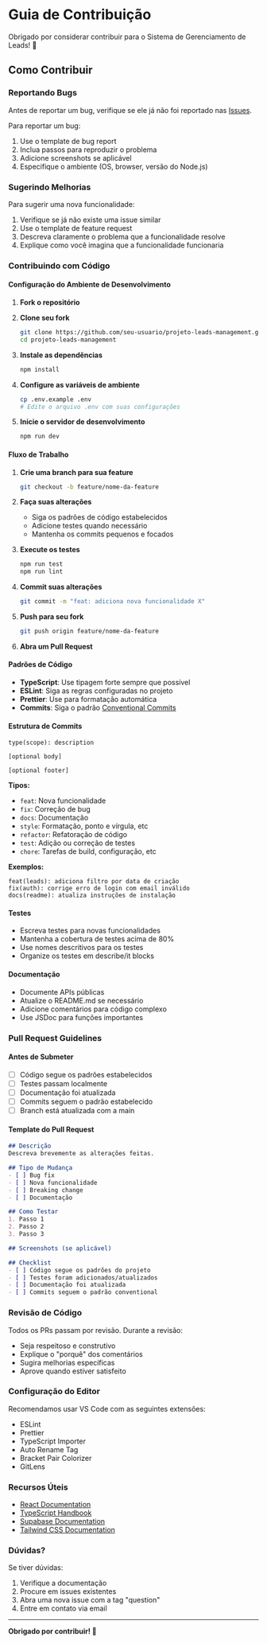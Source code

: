 # Guia de Contribuição

Obrigado por considerar contribuir para o Sistema de Gerenciamento de Leads! 🎉

## Como Contribuir

### Reportando Bugs

Antes de reportar um bug, verifique se ele já não foi reportado nas [Issues](../../issues).

Para reportar um bug:
1. Use o template de bug report
2. Inclua passos para reproduzir o problema
3. Adicione screenshots se aplicável
4. Especifique o ambiente (OS, browser, versão do Node.js)

### Sugerindo Melhorias

Para sugerir uma nova funcionalidade:
1. Verifique se já não existe uma issue similar
2. Use o template de feature request
3. Descreva claramente o problema que a funcionalidade resolve
4. Explique como você imagina que a funcionalidade funcionaria

### Contribuindo com Código

#### Configuração do Ambiente de Desenvolvimento

1. **Fork o repositório**
2. **Clone seu fork**
   ```bash
   git clone https://github.com/seu-usuario/projeto-leads-management.git
   cd projeto-leads-management
   ```

3. **Instale as dependências**
   ```bash
   npm install
   ```

4. **Configure as variáveis de ambiente**
   ```bash
   cp .env.example .env
   # Edite o arquivo .env com suas configurações
   ```

5. **Inicie o servidor de desenvolvimento**
   ```bash
   npm run dev
   ```

#### Fluxo de Trabalho

1. **Crie uma branch para sua feature**
   ```bash
   git checkout -b feature/nome-da-feature
   ```

2. **Faça suas alterações**
   - Siga os padrões de código estabelecidos
   - Adicione testes quando necessário
   - Mantenha os commits pequenos e focados

3. **Execute os testes**
   ```bash
   npm run test
   npm run lint
   ```

4. **Commit suas alterações**
   ```bash
   git commit -m "feat: adiciona nova funcionalidade X"
   ```

5. **Push para seu fork**
   ```bash
   git push origin feature/nome-da-feature
   ```

6. **Abra um Pull Request**

#### Padrões de Código

- **TypeScript**: Use tipagem forte sempre que possível
- **ESLint**: Siga as regras configuradas no projeto
- **Prettier**: Use para formatação automática
- **Commits**: Siga o padrão [Conventional Commits](https://www.conventionalcommits.org/)

#### Estrutura de Commits

```
type(scope): description

[optional body]

[optional footer]
```

**Tipos:**
- `feat`: Nova funcionalidade
- `fix`: Correção de bug
- `docs`: Documentação
- `style`: Formatação, ponto e vírgula, etc
- `refactor`: Refatoração de código
- `test`: Adição ou correção de testes
- `chore`: Tarefas de build, configuração, etc

**Exemplos:**
```
feat(leads): adiciona filtro por data de criação
fix(auth): corrige erro de login com email inválido
docs(readme): atualiza instruções de instalação
```

#### Testes

- Escreva testes para novas funcionalidades
- Mantenha a cobertura de testes acima de 80%
- Use nomes descritivos para os testes
- Organize os testes em describe/it blocks

#### Documentação

- Documente APIs públicas
- Atualize o README.md se necessário
- Adicione comentários para código complexo
- Use JSDoc para funções importantes

### Pull Request Guidelines

#### Antes de Submeter

- [ ] Código segue os padrões estabelecidos
- [ ] Testes passam localmente
- [ ] Documentação foi atualizada
- [ ] Commits seguem o padrão estabelecido
- [ ] Branch está atualizada com a main

#### Template do Pull Request

```markdown
## Descrição
Descreva brevemente as alterações feitas.

## Tipo de Mudança
- [ ] Bug fix
- [ ] Nova funcionalidade
- [ ] Breaking change
- [ ] Documentação

## Como Testar
1. Passo 1
2. Passo 2
3. Passo 3

## Screenshots (se aplicável)

## Checklist
- [ ] Código segue os padrões do projeto
- [ ] Testes foram adicionados/atualizados
- [ ] Documentação foi atualizada
- [ ] Commits seguem o padrão conventional
```

### Revisão de Código

Todos os PRs passam por revisão. Durante a revisão:

- Seja respeitoso e construtivo
- Explique o "porquê" dos comentários
- Sugira melhorias específicas
- Aprove quando estiver satisfeito

### Configuração do Editor

Recomendamos usar VS Code com as seguintes extensões:

- ESLint
- Prettier
- TypeScript Importer
- Auto Rename Tag
- Bracket Pair Colorizer
- GitLens

### Recursos Úteis

- [React Documentation](https://reactjs.org/docs)
- [TypeScript Handbook](https://www.typescriptlang.org/docs)
- [Supabase Documentation](https://supabase.io/docs)
- [Tailwind CSS Documentation](https://tailwindcss.com/docs)

### Dúvidas?

Se tiver dúvidas:
1. Verifique a documentação
2. Procure em issues existentes
3. Abra uma nova issue com a tag "question"
4. Entre em contato via email

---

**Obrigado por contribuir! 🚀**